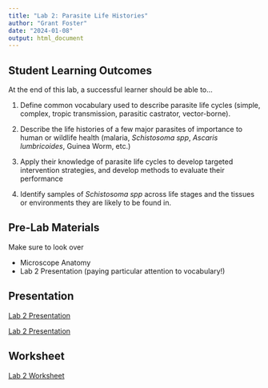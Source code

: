 ```yaml
---
title: "Lab 2: Parasite Life Histories"
author: "Grant Foster"
date: "2024-01-08"
output: html_document
---
```


<base href="{{ .Site.BaseURL }}">


## Student Learning Outcomes

At the end of this lab, a successful learner should be able to…

1. Define common vocabulary used to describe parasite life cycles (simple, complex, tropic transmission, parasitic castrator, vector-borne). 

2. Describe the life histories of a few major parasites of importance to human or wildlife health (malaria, *Schistosoma spp*, *Ascaris lumbricoides*, Guinea Worm, etc.)

3. Apply their knowledge of parasite life cycles to develop targeted intervention strategies, and develop methods to evaluate their performance

4. Identify samples of *Schistosoma spp* across life stages and the tissues or environments they are likely to be found in.


## Pre-Lab Materials
Make sure to look over

* Microscope Anatomy
* Lab 2 Presentation (paying particular attention to vocabulary!)

## Presentation
[Lab 2 Presentation](Lab2Presentation.pdf)

[Lab 2 Presentation](./Lab2Presentation.pdf)

## Worksheet
[Lab 2 Worksheet](/lab/lab2_lifeHistory/Lab2Worksheet.docx)

